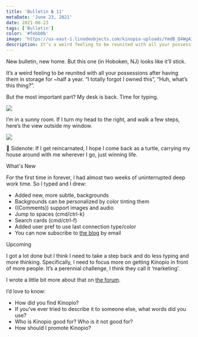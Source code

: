 ```yaml
---
title: 'Bulletin № 11'
metaDate: 'June 23, 2021'
date: 2021-06-23
tags: ['Bulletin']
color: '#febb0b'
image: 'https://us-east-1.linodeobjects.com/kinopio-uploads/YmdB_Q4WgAIh6jGPukT6l/desk.jpeg'
description: It’s a weird feeling to be reunited with all your possessions after having them in storage for ~half a year. “I totally forgot I owned this”, “Huh, what’s this thing?”
---
```


  <p>New bulletin, new home. But this one (in Hoboken, NJ) looks like it’ll stick.</p>

  <p>It’s a weird feeling to be reunited with all your possessions after having them in storage for ~half a year. “I totally forgot I owned this”, “Huh, what’s this thing?”.</p>

  <p>But the most important part? My desk is back. Time for typing.</p>

  <p>
    <img src="https://us-east-1.linodeobjects.com/kinopio-uploads/YmdB_Q4WgAIh6jGPukT6l/desk.jpeg"/>
  </p>

  <p>I’m in a sunny room. If I turn my head to the right, and walk a few steps, here’s the view outside my window.</p>

  <p>
    <img src="https://us-east-1.linodeobjects.com/kinopio-uploads/qJPplLlSbp8m_ACC0zQv5/window.jpeg"/>
  </p>

  <p>
    🐢 Sidenote: If I get reincarnated, I hope I come back as a turtle, carrying my house around with me wherever I go, just winning life.
  </p>


  <p>
    <span class="badge info">What's New</span>
  </p>
  <!-- 🛶 -->
  <p>
    For the first time in forever, I had almost two weeks of uninterrupted deep work time. So I typed and I drew:
  </p>
  <ul>
    <li>Added new, more subtle, backgrounds</li>
    <li>Backgrounds can be personalized by color tinting them</li>
    <li>((Comments)) support images and audio</li>
    <li>Jump to spaces (cmd/ctrl-k)</li>
    <li>Search cards (cmd/ctrl-f)</li>
    <li>Added user pref to use last connection type/color</li>
    <li>You can now subscribe to <a href="https://pketh.org">the blog</a> by email</li>
  </ul>

  <p>
    <span class="badge info">Upcoming</span>
  </p>
    <!-- 🛶 -->
  <p>
    I got a lot done but I think I need to take a step back and do less typing and more thinking. Specifically, I need to focus more on getting Kinopio in front of more people. It’s a perennial challenge, I think they call it ‘marketing’.
  </p>
  <p>
I wrote a little bit more about that on <a href="https://club.kinopio.club/t/strategy-for-july-grooowth/339">the forum</a>.
  </p>

  <p>
    I’d love to know:
  </p>
  <ul>
    <li>How did you find Kinopio?</li>
    <li>If you’ve ever tried to describe it to someone else, what words did you use?</li>
    <li>Who is Kinopio good for? Who is it not good for?</li>
    <li>How should I promote Kinopio?</li>
  </ul>
